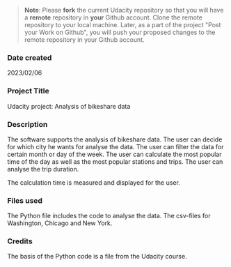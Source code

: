 >**Note**: Please **fork** the current Udacity repository so that you will have a **remote** repository in **your** Github account. Clone the remote repository to your local machine. Later, as a part of the project "Post your Work on Github", you will push your proposed changes to the remote repository in your Github account.

### Date created
2023/02/06

### Project Title
Udacity project: Analysis of bikeshare data

### Description
The software supports the analysis of bikeshare data.
The user can decide for which city he wants for analyse the data.
The user can filter the data for certain month or day of the week.
The user can calculate the most popular time of the day as well as the most popular stations and trips.
The user can analyse the trip duration.

The calculation time is measured and displayed for the user.

### Files used
The Python file includes the code to analyse the data.
The csv-files for Washington, Chicago and New York.


### Credits
The basis of the Python code is a file from the Udacity course.

